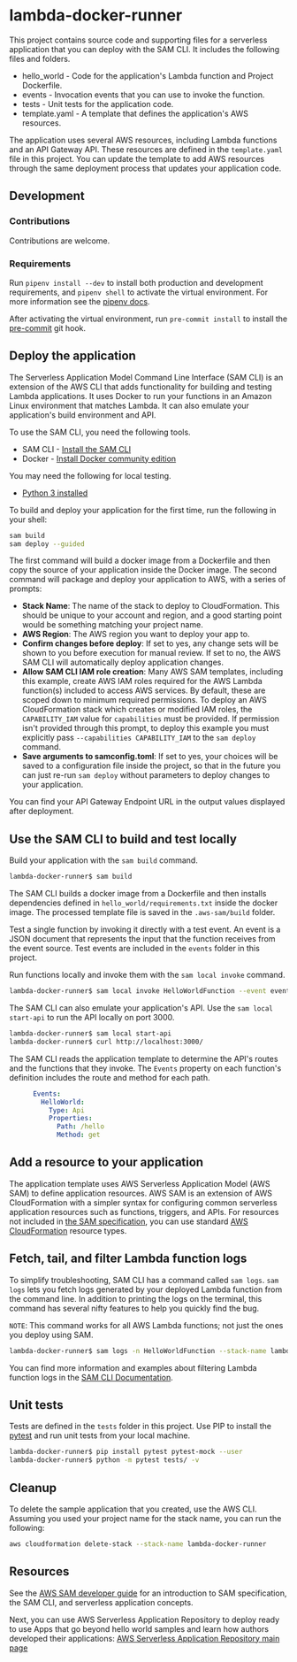 # lambda-docker-runner

This project contains source code and supporting files for a serverless application that you can deploy
with the SAM CLI. It includes the following files and folders.

- hello_world - Code for the application's Lambda function and Project Dockerfile.
- events - Invocation events that you can use to invoke the function.
- tests - Unit tests for the application code.
- template.yaml - A template that defines the application's AWS resources.

The application uses several AWS resources, including Lambda functions and an API Gateway API. These resources
are defined in the `template.yaml` file in this project. You can update the template to add AWS resources through
the same deployment process that updates your application code.

## Development

### Contributions
Contributions are welcome.

### Requirements
Run `pipenv install --dev` to install both production and development
requirements, and `pipenv shell` to activate the virtual environment. For more
information see the [pipenv docs](https://pipenv.pypa.io/en/latest/).

After activating the virtual environment, run `pre-commit install` to install
the [pre-commit](https://pre-commit.com/) git hook.

## Deploy the application

The Serverless Application Model Command Line Interface (SAM CLI) is an extension of the AWS CLI that adds
functionality for building and testing Lambda applications. It uses Docker to run your functions in an Amazon
Linux environment that matches Lambda. It can also emulate your application's build environment and API.

To use the SAM CLI, you need the following tools.

* SAM CLI - [Install the SAM CLI](https://docs.aws.amazon.com/serverless-application-model/latest/developerguide/serverless-sam-cli-install.html)
* Docker - [Install Docker community edition](https://hub.docker.com/search/?type=edition&offering=community)

You may need the following for local testing.
* [Python 3 installed](https://www.python.org/downloads/)

To build and deploy your application for the first time, run the following in your shell:

```bash
sam build
sam deploy --guided
```

The first command will build a docker image from a Dockerfile and then copy the source of your application
inside the Docker image. The second command will package and deploy your application to AWS, with a series
of prompts:

* **Stack Name**: The name of the stack to deploy to CloudFormation. This should be unique to your account and region,
  and a good starting point would be something matching your project name.
* **AWS Region**: The AWS region you want to deploy your app to.
* **Confirm changes before deploy**: If set to yes, any change sets will be shown to you before execution for manual
  review. If set to no, the AWS SAM CLI will automatically deploy application changes.
* **Allow SAM CLI IAM role creation**: Many AWS SAM templates, including this example, create AWS IAM roles required
  for the AWS Lambda function(s) included to access AWS services. By default, these are scoped down to minimum
  required permissions. To deploy an AWS CloudFormation stack which creates or modified IAM roles, the `CAPABILITY_IAM`
  value for `capabilities` must be provided. If permission isn't provided through this prompt, to deploy this example
  you must explicitly pass `--capabilities CAPABILITY_IAM` to the `sam deploy` command.
* **Save arguments to samconfig.toml**: If set to yes, your choices will be saved to a configuration file inside the
  project, so that in the future you can just re-run `sam deploy` without parameters to deploy changes to your application.

You can find your API Gateway Endpoint URL in the output values displayed after deployment.

## Use the SAM CLI to build and test locally

Build your application with the `sam build` command.

```bash
lambda-docker-runner$ sam build
```

The SAM CLI builds a docker image from a Dockerfile and then installs dependencies defined in
`hello_world/requirements.txt` inside the docker image. The processed template file is saved in the
`.aws-sam/build` folder.

Test a single function by invoking it directly with a test event. An event is a JSON document that represents the
input that the function receives from the event source. Test events are included in the `events` folder in this project.

Run functions locally and invoke them with the `sam local invoke` command.

```bash
lambda-docker-runner$ sam local invoke HelloWorldFunction --event events/event.json
```

The SAM CLI can also emulate your application's API. Use the `sam local start-api` to run the API locally on port 3000.

```bash
lambda-docker-runner$ sam local start-api
lambda-docker-runner$ curl http://localhost:3000/
```

The SAM CLI reads the application template to determine the API's routes and the functions that they invoke.
The `Events` property on each function's definition includes the route and method for each path.

```yaml
      Events:
        HelloWorld:
          Type: Api
          Properties:
            Path: /hello
            Method: get
```

## Add a resource to your application
The application template uses AWS Serverless Application Model (AWS SAM) to define application resources.
AWS SAM is an extension of AWS CloudFormation with a simpler syntax for configuring common serverless application
resources such as functions, triggers, and APIs. For resources not included in [the SAM specification](https://github.com/awslabs/serverless-application-model/blob/master/versions/2016-10-31.md), you can use standard [AWS CloudFormation](https://docs.aws.amazon.com/AWSCloudFormation/latest/UserGuide/aws-template-resource-type-ref.html) resource types.

## Fetch, tail, and filter Lambda function logs

To simplify troubleshooting, SAM CLI has a command called `sam logs`. `sam logs` lets you fetch logs generated by
your deployed Lambda function from the command line. In addition to printing the logs on the terminal, this command
has several nifty features to help you quickly find the bug.

`NOTE`: This command works for all AWS Lambda functions; not just the ones you deploy using SAM.

```bash
lambda-docker-runner$ sam logs -n HelloWorldFunction --stack-name lambda-docker-runner --tail
```

You can find more information and examples about filtering Lambda function logs in the [SAM CLI Documentation](https://docs.aws.amazon.com/serverless-application-model/latest/developerguide/serverless-sam-cli-logging.html).

## Unit tests

Tests are defined in the `tests` folder in this project. Use PIP to install the [pytest](https://docs.pytest.org/en/latest/) and run unit tests from your local machine.

```bash
lambda-docker-runner$ pip install pytest pytest-mock --user
lambda-docker-runner$ python -m pytest tests/ -v
```

## Cleanup

To delete the sample application that you created, use the AWS CLI. Assuming you used your project name for the stack name, you can run the following:

```bash
aws cloudformation delete-stack --stack-name lambda-docker-runner
```

## Resources

See the [AWS SAM developer guide](https://docs.aws.amazon.com/serverless-application-model/latest/developerguide/what-is-sam.html) for an introduction to SAM specification, the SAM CLI, and serverless application concepts.

Next, you can use AWS Serverless Application Repository to deploy ready to use Apps that go beyond hello world samples and learn how authors developed their applications: [AWS Serverless Application Repository main page](https://aws.amazon.com/serverless/serverlessrepo/)
